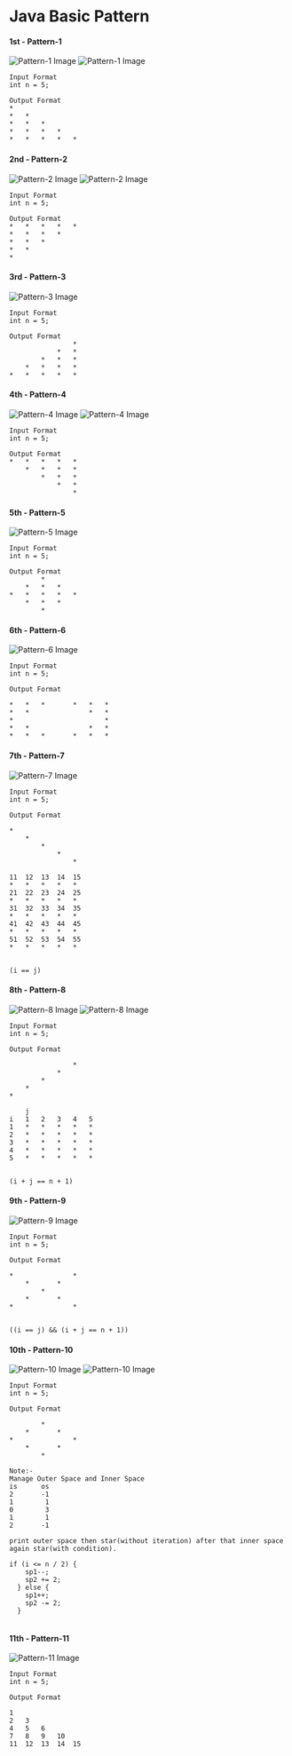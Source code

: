 # Java Basic Pattern

#### 1st - Pattern-1

![Pattern-1 Image](../assets/pattern/patternque1.1.png)
![Pattern-1 Image](../assets/pattern/patternque1.2.png)

```
Input Format
int n = 5;

Output Format
*
*   *
*   *   *
*   *   *   *
*   *   *   *   *
```

#### 2nd - Pattern-2

![Pattern-2 Image](../assets/pattern/patternque2.1.png)
![Pattern-2 Image](../assets/pattern/patternque2.2.png)

```
Input Format
int n = 5;

Output Format
*   *   *   *   *
*   *   *   *
*   *   *
*   *
*
```

#### 3rd - Pattern-3

![Pattern-3 Image](../assets/pattern/patternque3.1.png)

```
Input Format
int n = 5;

Output Format
                *
            *   *
        *   *   *
    *   *   *   *
*   *   *   *   *
```

#### 4th - Pattern-4

![Pattern-4 Image](../assets/pattern/patternque4.1.png)
![Pattern-4 Image](../assets/pattern/patternque4.2.png)

```
Input Format
int n = 5;

Output Format
*   *   *   *   *
    *   *   *   *
        *   *   *
            *   *
                *                
```

#### 5th - Pattern-5
![Pattern-5 Image](../assets/pattern/patternque5.1.png)

```
Input Format
int n = 5;

Output Format
        *
    *   *   *                     
*   *   *   *   *
    *   *   *
        *
```

#### 6th - Pattern-6
![Pattern-6 Image](../assets/pattern/patternque6.1.png)

```
Input Format
int n = 5;

Output Format

*   *   *       *   *   *
*   *               *   *
*                       *
*   *               *   *
*   *   *       *   *   *   

```

#### 7th - Pattern-7
![Pattern-7 Image](../assets/pattern/patternque7.1.png)

```
Input Format
int n = 5;

Output Format

*   
    *
        *
            *
                *   

11  12  13  14  15   
*   *   *   *   *
21  22  23  24  25
*   *   *   *   *
31  32  33  34  35
*   *   *   *   *
41  42  43  44  45
*   *   *   *   *
51  52  53  54  55
*   *   *   *   *


(i == j)

```

#### 8th - Pattern-8
![Pattern-8 Image](../assets/pattern/patternque8.1.png)
![Pattern-8 Image](../assets/pattern/patternque8.2.png)

```
Input Format
int n = 5;

Output Format
  
                *
            *                   
        *
    *
*
    
    j
i   1   2   3   4   5   
1   *   *   *   *   *
2   *   *   *   *   *
3   *   *   *   *   *
4   *   *   *   *   *
5   *   *   *   *   *


(i + j == n + 1)

```

#### 9th - Pattern-9
![Pattern-9 Image](../assets/pattern/patternque9.1.png)

```
Input Format
int n = 5;

Output Format

*               *
    *       *
        *
    *       *
*               *


((i == j) && (i + j == n + 1))
```

#### 10th - Pattern-10
![Pattern-10 Image](../assets/pattern/patternque10.1.png)
![Pattern-10 Image](../assets/pattern/patternque10.2.png)

```
Input Format
int n = 5;

Output Format

        *
    *       *
*               *           
    *       *
        *
        
Note:-
Manage Outer Space and Inner Space
is      os
2       -1
1        1
0        3
1        1   
2       -1

print outer space then star(without iteration) after that inner space again star(with condition).

if (i <= n / 2) {
    sp1--;
    sp2 += 2;
  } else {
    sp1++;
    sp2 -= 2;
  }
        
```


#### 11th - Pattern-11
![Pattern-11 Image](../assets/pattern/patternque11.1.png)

```
Input Format
int n = 5;

Output Format

1
2   3
4   5   6
7   8   9   10        
11  12  13  14  15        
```

